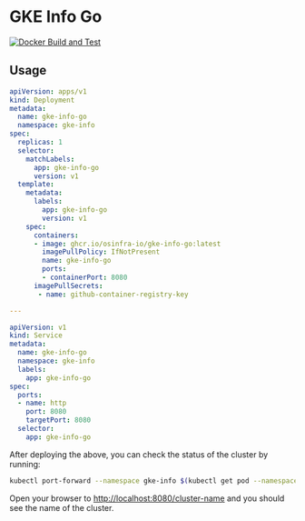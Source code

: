 # GKE Info Go

[![Docker Build and Test](https://github.com/osinfra-io/gke-info-go/actions/workflows/build-and-test.yml/badge.svg)](https://github.com/osinfra-io/gke-info-go/actions/workflows/build-and-test.yml)

## Usage

```yaml
apiVersion: apps/v1
kind: Deployment
metadata:
  name: gke-info-go
  namespace: gke-info
spec:
  replicas: 1
  selector:
    matchLabels:
      app: gke-info-go
      version: v1
  template:
    metadata:
      labels:
        app: gke-info-go
        version: v1
    spec:
      containers:
      - image: ghcr.io/osinfra-io/gke-info-go:latest
        imagePullPolicy: IfNotPresent
        name: gke-info-go
        ports:
        - containerPort: 8080
      imagePullSecrets:
       - name: github-container-registry-key

---

apiVersion: v1
kind: Service
metadata:
  name: gke-info-go
  namespace: gke-info
  labels:
    app: gke-info-go
spec:
  ports:
  - name: http
    port: 8080
    targetPort: 8080
  selector:
    app: gke-info-go

```

After deploying the above, you can check the status of the cluster by running:

```bash
kubectl port-forward --namespace gke-info $(kubectl get pod --namespace gke-info --selector="app=gke-info-go" --output jsonpath='{.items[0].metadata.name}') 8080:8080
```

Open your browser to <http://localhost:8080/cluster-name> and you should see the name of the cluster.
